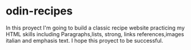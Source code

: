 # odin-recipes
In this proyect I'm going to build a classic recipe website practicing my HTML skills
including Paragraphs,lists, strong, links references,images italian and emphasis text.
I hope this proyect to be successful. 
